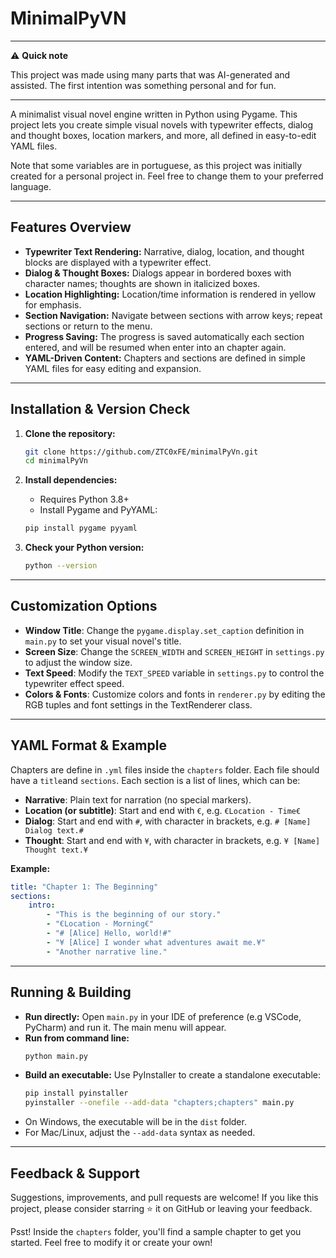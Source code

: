 # MinimalPyVN

---

⚠️ **Quick note**

This project was made using many parts that was AI-generated and assisted. The first intention was something personal and for fun.

---

A minimalist visual novel engine written in Python using Pygame. This project lets you create simple visual novels with typewriter effects, dialog and thought boxes, location markers, and more, all defined in easy-to-edit YAML files.

Note that some variables are in portuguese, as this project was initially created for a personal project in. Feel free to change them to your preferred language.

---

## Features Overview

- **Typewriter Text Rendering:** Narrative, dialog, location, and thought blocks are displayed with a typewriter effect.
- **Dialog & Thought Boxes:** Dialogs appear in bordered boxes with character names; thoughts are shown in italicized boxes.
- **Location Highlighting:** Location/time information is rendered in yellow for emphasis.
- **Section Navigation:** Navigate between sections with arrow keys; repeat sections or return to the menu.
- **Progress Saving:** The progress is saved automatically each section entered, and will be resumed when enter into an chapter again.
- **YAML-Driven Content:** Chapters and sections are defined in simple YAML files for easy editing and expansion.

---

## Installation & Version Check

1. **Clone the repository:**
   
   ```sh
   git clone https://github.com/ZTC0xFE/minimalPyVn.git
   cd minimalPyVn
   ```

2. **Install dependencies:**
   
    - Requires Python 3.8+
    - Install Pygame and PyYAML:
   
   ```sh
   pip install pygame pyyaml
   ```

3. **Check your Python version:**
   
   ```sh
   python --version
   ```

---

## Customization Options
- **Window Title**:
Change the `pygame.display.set_caption` definition in `main.py` to set your visual novel's title.
- **Screen Size**:
Change the `SCREEN_WIDTH` and `SCREEN_HEIGHT` in `settings.py` to adjust the window size.
- **Text Speed**:
Modify the `TEXT_SPEED` variable in `settings.py` to control the typewriter effect speed.
- **Colors & Fonts**:
Customize colors and fonts in `renderer.py` by editing the RGB tuples and font settings in the TextRenderer class.

--- 

## YAML Format & Example

Chapters are define in `.yml` files inside the `chapters` folder. Each file should have a `title`and `sections`. Each section is a list of lines, which can be:

- **Narrative**:
Plain text for narration (no special markers).
- **Location (or subtitle)**:
Start and end with `€`, e.g. `€Location - Time€`
- **Dialog**:
Start and end with `#`, with character in brackets, e.g. `# [Name] Dialog text.#`
- **Thought**:
Start and end with `¥`, with character in brackets, e.g. `¥ [Name] Thought text.¥`

**Example:**

```yaml
title: "Chapter 1: The Beginning"
sections:
    intro:
        - "This is the beginning of our story."
        - "€Location - Morning€"
        - "# [Alice] Hello, world!#"
        - "¥ [Alice] I wonder what adventures await me.¥"
        - "Another narrative line."
```
---

## Running & Building

- **Run directly:**
Open `main.py` in your IDE of preference (e.g VSCode, PyCharm) and run it. The main menu will appear.
- **Run from command line:**
  ```sh
  python main.py
  ```
- **Build an executable:** 
Use PyInstaller to create a standalone executable:
    ```sh
    pip install pyinstaller
    pyinstaller --onefile --add-data "chapters;chapters" main.py
    ```
- On Windows, the executable will be in the `dist` folder.
- For Mac/Linux, adjust the `--add-data` syntax as needed.

---

## Feedback & Support

Suggestions, improvements, and pull requests are welcome!
If you like this project, please consider starring ⭐ it on GitHub or leaving your feedback.

Psst! Inside the `chapters` folder, you'll find a sample chapter to get you started. Feel free to modify it or create your own!




